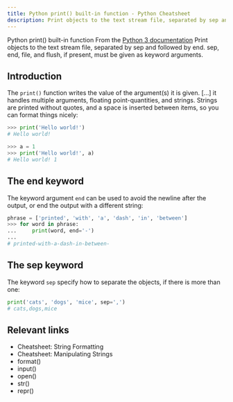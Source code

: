 ```yaml
---
title: Python print() built-in function - Python Cheatsheet
description: Print objects to the text stream file, separated by sep and followed by end. sep, end, file, and flush, if present, must be given as keyword arguments.
---
```


<base-title :title="frontmatter.title" :description="frontmatter.description">
Python print() built-in function
</base-title>

<base-disclaimer>
  <base-disclaimer-title>
    From the <a target="_blank" href="https://docs.python.org/3/library/functions.html#print">Python 3 documentation</a>
  </base-disclaimer-title>
  <base-disclaimer-content>
   Print objects to the text stream file, separated by sep and followed by end. sep, end, file, and flush, if present, must be given as keyword arguments.
  </base-disclaimer-content>
</base-disclaimer>

## Introduction

The `print()` function writes the value of the argument(s) it is given. [...] it handles multiple arguments, floating point-quantities, and strings. Strings are printed without quotes, and a space is inserted between items, so you can format things nicely:

```python
>>> print('Hello world!')
# Hello world!

>>> a = 1
>>> print('Hello world!', a)
# Hello world! 1
```

## The end keyword

The keyword argument `end` can be used to avoid the newline after the output, or end the output with a different string:

```python
phrase = ['printed', 'with', 'a', 'dash', 'in', 'between']
>>> for word in phrase:
...     print(word, end='-')
...
# printed-with-a-dash-in-between-
```

## The sep keyword

The keyword `sep` specify how to separate the objects, if there is more than one:

```python
print('cats', 'dogs', 'mice', sep=',')
# cats,dogs,mice
```

## Relevant links

- <router-link to="/cheatsheet/string-formatting">Cheatsheet: String Formatting</router-link>
- <router-link to="/cheatsheet/manipulating-strings">Cheatsheet: Manipulating Strings</router-link>
- <router-link to="/builtin/format">format()</router-link>
- <router-link to="/builtin/input">input()</router-link>
- <router-link to="/builtin/open">open()</router-link>
- <router-link to="/builtin/str">str()</router-link>
- <router-link to="/builtin/repr">repr()</router-link>
